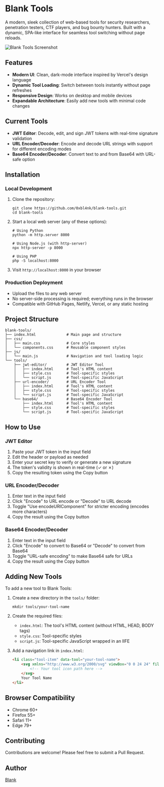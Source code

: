 # Blank Tools

A modern, sleek collection of web-based tools for security researchers, penetration testers, CTF players, and bug bounty hunters. Built with a dynamic, SPA-like interface for seamless tool switching without page reloads.

![Blank Tools Screenshot](https://i.imgur.com/ATpKwKh.png)

## Features

- **Modern UI**: Clean, dark-mode interface inspired by Vercel's design language
- **Dynamic Tool Loading**: Switch between tools instantly without page refreshes
- **Responsive Design**: Works on desktop and mobile devices
- **Expandable Architecture**: Easily add new tools with minimal code changes

## Current Tools

- **JWT Editor**: Decode, edit, and sign JWT tokens with real-time signature validation
- **URL Encoder/Decoder**: Encode and decode URL strings with support for different encoding modes
- **Base64 Encoder/Decoder**: Convert text to and from Base64 with URL-safe option

## Installation

### Local Development

1. Clone the repository:
   ```
   git clone https://github.com/0xbl4nk/blank-tools.git
   cd blank-tools
   ```

2. Start a local web server (any of these options):
   ```
   # Using Python
   python -m http.server 8000
   
   # Using Node.js (with http-server)
   npx http-server -p 8000
   
   # Using PHP
   php -S localhost:8000
   ```

3. Visit `http://localhost:8000` in your browser

### Production Deployment

- Upload the files to any web server
- No server-side processing is required; everything runs in the browser
- Compatible with GitHub Pages, Netlify, Vercel, or any static hosting

## Project Structure

```
blank-tools/
├── index.html              # Main page and structure
├── css/
│   ├── main.css            # Core styles
│   └── components.css      # Reusable component styles
├── js/
│   └── main.js             # Navigation and tool loading logic
└── tools/
    ├── jwt-editor/         # JWT Editor Tool
    │   ├── index.html      # Tool's HTML content
    │   ├── style.css       # Tool-specific styles
    │   └── script.js       # Tool-specific JavaScript
    ├── url-encoder/        # URL Encoder Tool
    │   ├── index.html      # Tool's HTML content
    │   ├── style.css       # Tool-specific styles
    │   └── script.js       # Tool-specific JavaScript
    └── base64/             # Base64 Encoder Tool
        ├── index.html      # Tool's HTML content
        ├── style.css       # Tool-specific styles
        └── script.js       # Tool-specific JavaScript
```

## How to Use

### JWT Editor

1. Paste your JWT token in the input field
2. Edit the header or payload as needed
3. Enter your secret key to verify or generate a new signature
4. The token's validity is shown in real-time (✓ or ✗)
5. Copy the resulting token using the Copy button

### URL Encoder/Decoder

1. Enter text in the input field
2. Click "Encode" to URL encode or "Decode" to URL decode
3. Toggle "Use encodeURIComponent" for stricter encoding (encodes more characters)
4. Copy the result using the Copy button

### Base64 Encoder/Decoder

1. Enter text in the input field
2. Click "Encode" to convert to Base64 or "Decode" to convert from Base64
3. Toggle "URL-safe encoding" to make Base64 safe for URLs
4. Copy the result using the Copy button

## Adding New Tools

To add a new tool to Blank Tools:

1. Create a new directory in the `tools/` folder:
   ```
   mkdir tools/your-tool-name
   ```

2. Create the required files:
   - `index.html`: The tool's HTML content (without HTML, HEAD, BODY tags)
   - `style.css`: Tool-specific styles
   - `script.js`: Tool-specific JavaScript wrapped in an IIFE

3. Add a navigation link in `index.html`:
   ```html
   <li class="tool-item" data-tool="your-tool-name">
       <svg xmlns="http://www.w3.org/2000/svg" viewBox="0 0 24 24" fill="currentColor">
           <!-- Your tool icon path here -->
       </svg>
       Your Tool Name
   </li>
   ```

## Browser Compatibility

- Chrome 60+
- Firefox 55+
- Safari 11+
- Edge 79+


## Contributing

Contributions are welcome! Please feel free to submit a Pull Request.

## Author

[Blank](https://github.com/0xbl4nk)
